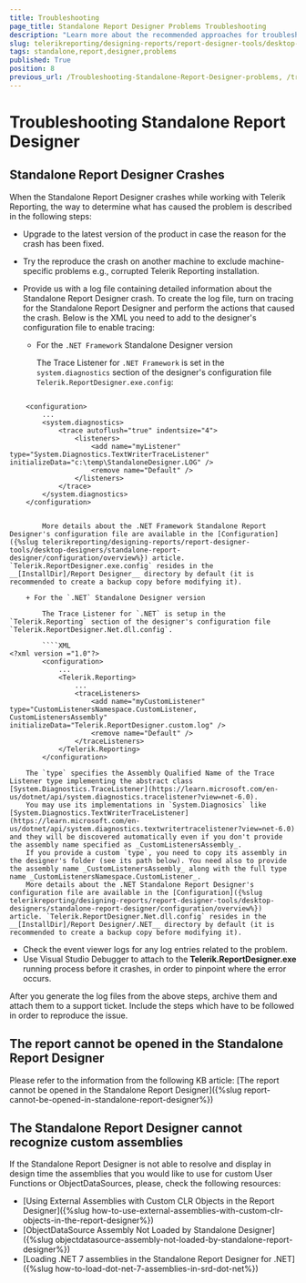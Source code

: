 ```yaml
---
title: Troubleshooting
page_title: Standalone Report Designer Problems Troubleshooting
description: "Learn more about the recommended approaches for troubleshooting the most common problems in the Standalone Report Designer."
slug: telerikreporting/designing-reports/report-designer-tools/desktop-designers/standalone-report-designer/standalone-report-designer-problems
tags: standalone,report,designer,problems
published: True
position: 8
previous_url: /Troubleshooting-Standalone-Report-Designer-problems, /troubleshooting-design-time
---
```


# Troubleshooting Standalone Report Designer

## Standalone Report Designer Crashes

When the Standalone Report Designer crashes while working with Telerik Reporting, the way to determine what has caused the problem is described in the following steps:

* Upgrade to the latest version of the product in case the reason for the crash has been fixed.
* Try the reproduce the crash on another machine to exclude machine-specific problems e.g., corrupted Telerik Reporting installation.
* Provide us with a log file containing detailed information about the Standalone Report Designer crash. To create the log file, turn on tracing for the Standalone Report Designer and perform the actions that caused the crash. Below is the XML you need to add to the designer's configuration file to enable tracing:

	+ For the `.NET Framework` Standalone Designer version

		The Trace Listener for `.NET Framework` is set in the `system.diagnostics` section of the designer's configuration file `Telerik.ReportDesigner.exe.config`:

		````XML
<?xml version ="1.0"?>
		<configuration>
			...
			<system.diagnostics>
				<trace autoflush="true" indentsize="4">
					<listeners>
						<add name="myListener" type="System.Diagnostics.TextWriterTraceListener" initializeData="c:\temp\StandaloneDesigner.LOG" />
						<remove name="Default" />
					</listeners>
				</trace>
			</system.diagnostics>
		</configuration>
````

		More details about the .NET Framework Standalone Report Designer's configuration file are available in the [Configuration]({%slug telerikreporting/designing-reports/report-designer-tools/desktop-designers/standalone-report-designer/configuration/overview%}) article. `Telerik.ReportDesigner.exe.config` resides in the __[InstallDir]/Report Designer__ directory by default (it is recommended to create a backup copy before modifying it).

	+ For the `.NET` Standalone Designer version

		The Trace Listener for `.NET` is setup in the `Telerik.Reporting` section of the designer's configuration file `Telerik.ReportDesigner.Net.dll.config`.

		````XML
<?xml version ="1.0"?>
		<configuration>
			...
			<Telerik.Reporting>
				...
				<traceListeners>
					<add name="myCustomListener" type="CustomListenersNamespace.CustomListener, CustomListenersAssembly"  initializeData="Telerik.ReportDesigner.custom.log" />
					<remove name="Default" />
				</traceListeners>
			</Telerik.Reporting>
		</configuration>
````

		The `type` specifies the Assembly Qualified Name of the Trace Listener type implementing the abstract class [System.Diagnostics.TraceListener](https://learn.microsoft.com/en-us/dotnet/api/system.diagnostics.tracelistener?view=net-6.0).
		You may use its implementations in `System.Diagnosics` like [System.Diagnostics.TextWriterTraceListener](https://learn.microsoft.com/en-us/dotnet/api/system.diagnostics.textwritertracelistener?view=net-6.0) and they will be discovered automatically even if you don't provide the assembly name specified as _CustomListenersAssembly_.
		If you provide a custom `type`, you need to copy its assembly in the designer's folder (see its path below). You need also to provide the assembly name _CustomListenersAssembly_ along with the full type name _CustomListenersNamespace.CustomListener_.
		More details about the .NET Standalone Report Designer's configuration file are available in the [Configuration]({%slug telerikreporting/designing-reports/report-designer-tools/desktop-designers/standalone-report-designer/configuration/overview%}) article. `Telerik.ReportDesigner.Net.dll.config` resides in the __[InstallDir]/Report Designer/.NET__ directory by default (it is recommended to create a backup copy before modifying it).

* Check the event viewer logs for any log entries related to the problem.
* Use Visual Studio Debugger to attach to the __Telerik.ReportDesigner.exe__ running process before it crashes, in order to pinpoint where the error occurs.

After you generate the log files from the above steps, archive them and attach them to a support ticket. Include the steps which have to be followed in order to reproduce the issue.

## The report cannot be opened in the Standalone Report Designer

Please refer to the information from the following KB article: [The report cannot be opened in the Standalone Report Designer]({%slug report-cannot-be-opened-in-standalone-report-designer%})

## The Standalone Report Designer cannot recognize custom assemblies

If the Standalone Report Designer is not able to resolve and display in design time the assemblies that you would like to use for custom User Functions or ObjectDataSources, please, check the following resources:

* [Using External Assemblies with Custom CLR Objects in the Report Designer]({%slug how-to-use-external-assemblies-with-custom-clr-objects-in-the-report-designer%})
* [ObjectDataSource Assembly Not Loaded by Standalone Designer]({%slug objectdatasource-assembly-not-loaded-by-standalone-report-designer%})
* [Loading .NET 7 assemblies in the Standalone Report Designer for .NET]({%slug how-to-load-dot-net-7-assemblies-in-srd-dot-net%})
